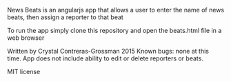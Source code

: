News Beats is an angularjs app that allows a user to enter the name of news beats, then assign a reporter to that beat

To run the app simply clone this repository and open the beats.html file in a web browser

Written by Crystal Contreras-Grossman 2015
Known bugs: none at this time. App does not include ability to edit or delete reporters or beats.

MIT license
